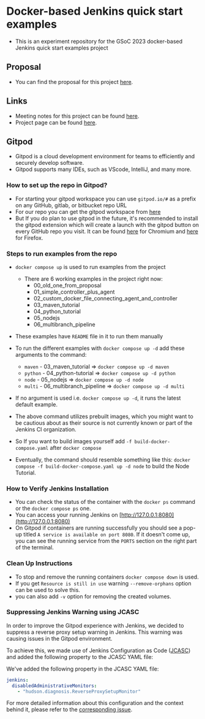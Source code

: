 # Docker-based Jenkins quick start examples

* This is an experiment repository for the GSoC 2023 docker-based Jenkins quick start examples project 

## Proposal

* You can find the proposal for this project [here](https://docs.google.com/document/d/1ZpPihadYqpAvR20rxZkTD2SVpf34E6YMzg6opU6yHAg/edit#heading=h.lntg56ljm653).

## Links

* Meeting notes for this project can be found [here](https://docs.google.com/document/d/1yij9OvM2_92My3vqjn6u8ABHjXcyy0a7O6oM30b6ctM/edit).
* Project page can be found [here](https://www.jenkins.io/projects/gsoc/2023/projects/docker-compose-build/).

## Gitpod  
* Gitpod is a cloud development environment for teams to efficiently and securely develop software.
* Gitpod supports many IDEs, such as VScode, IntelliJ, and many more.  

 ### How to set up the repo in Gitpod?
* For starting your gitpod workspace you can use `gitpod.io/#` as a prefix on any GitHub, gitlab, or bitbucket repo URL
* For our repo you can get the gitpod workspace from [here](https://gitpod.io/#https://github.com/ash-sxn/GSoC-2023-docker-based-quickstart)  
* But If you do plan to use gitpod in the future, it's recommended to install the gitpod extension which will create a launch with the gitpod button on every GitHub repo you visit.
It can be found [here](https://chrome.google.com/webstore/detail/gitpod-online-ide/dodmmooeoklaejobgleioelladacbeki) for Chromium and [here](https://addons.mozilla.org/firefox/addon/gitpod/) for Firefox.
### Steps to run examples from the repo
* `docker compose up` is used to run examples from the project 
    * There are 6 working examples in the project right now: 
      * 00_old_one_from_proposal
      * 01_simple_controller_plus_agent
      * 02_custom_docker_file_connecting_agent_and_controller
      * 03_maven_tutorial 
      * 04_python_tutorial
      * 05_nodejs 
      * 06_multibranch_pipeline
* These examples have `README` file in it to run them manually

* To run the different examples with `docker compose up -d` add these arguments to the command:
    * `maven` - 03_maven_tutorial => `docker compose up -d maven`
    * `python` - 04_python-tutorial => `docker compose up -d python`
    * `node` - 05_nodejs => `docker compose up -d node`
    * `multi` - 06_multibranch_pipeline => `docker compose up -d multi`
* If no argument is used i.e. `docker compose up -d`, it runs the latest default example.
* The above command utilizes prebuilt images, which you might want to be cautious about as their source is not currently known or part of the Jenkins CI organization.
* So If you want to build images yourself add `-f build-docker-compose.yaml` after `docker compose`
* Eventually, the command should resemble something like this: `docker compose -f build-docker-compose.yaml up -d node` to build the Node Tutorial.

### How to Verify Jenkins Installation
* You can check the status of the container with the `docker ps` command or the `docker compose ps` one.
* You can access your running Jenkins on [http://127.0.0.1:8080](http://127.0.0.1:8080)
* On Gitpod if containers are running successfully you should see a pop-up titled `A service is available on port 8080`.
If it doesn't come up, you can see the running service from the `PORTS` section on the right part of the terminal.

### Clean Up Instructions
* To stop and remove the running containers `docker compose down` is used.
* If you get `Resource is still in use` warning `--remove-orphans` option can be used to solve this.
* you can also add `-v` option for removing the created volumes.

### Suppressing Jenkins Warning using JCASC

In order to improve the Gitpod experience with Jenkins, we decided to suppress a reverse proxy setup warning in Jenkins.
This warning was causing issues in the Gitpod environment.

To achieve this, we made use of Jenkins Configuration as Code ([JCASC](https://www.jenkins.io/projects/jcasc/)) and added the following property to the JCASC YAML file:

We've added the following property in the JCASC YAML file:

```yaml
jenkins:
  disabledAdministrativeMonitors:
    - "hudson.diagnosis.ReverseProxySetupMonitor"
```

For more detailed information about this configuration and the context behind it, please refer to the [corresponding issue](https://github.com/ash-sxn/GSoC-2023-docker-based-quickstart/issues/61).
